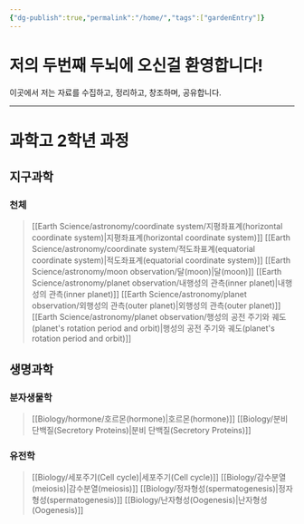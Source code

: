 ```yaml
---
{"dg-publish":true,"permalink":"/home/","tags":["gardenEntry"]}
---
```


# 저의 두번째 두뇌에 오신걸 환영합니다!
이곳에서 저는 자료를 수집하고, 정리하고, 창조하며, 공유합니다. 

---
# 과학고 2학년 과정
## 지구과학
### 천체
> [[Earth Science/astronomy/coordinate  system/지평좌표계(horizontal coordinate system)\|지평좌표계(horizontal coordinate system)]]
> [[Earth Science/astronomy/coordinate  system/적도좌표계(equatorial coordinate system)\|적도좌표계(equatorial coordinate system)]]
> [[Earth Science/astronomy/moon observation/달(moon)\|달(moon)]]
> [[Earth Science/astronomy/planet observation/내행성의 관측(inner planet)\|내행성의 관측(inner planet)]]
> [[Earth Science/astronomy/planet observation/외행성의 관측(outer planet)\|외행성의 관측(outer planet)]]
> [[Earth Science/astronomy/planet observation/행성의 공전 주기와 궤도(planet's rotation period and orbit)\|행성의 공전 주기와 궤도(planet's rotation period and orbit)]]
## 생명과학
### 분자생물학
> [[Biology/hormone/호르몬(hormone)\|호르몬(hormone)]]
> [[Biology/분비 단백질(Secretory Proteins)\|분비 단백질(Secretory Proteins)]]
### 유전학
> [[Biology/세포주기(Cell cycle)\|세포주기(Cell cycle)]]
> [[Biology/감수분열(meiosis)\|감수분열(meiosis)]]
> [[Biology/정자형성(spermatogenesis)\|정자형성(spermatogenesis)]]
> [[Biology/난자형성(Oogenesis)\|난자형성(Oogenesis)]]
